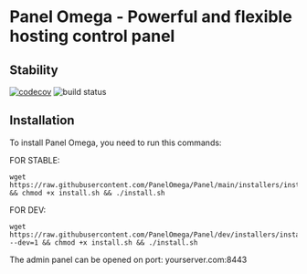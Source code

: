 # Panel Omega - Powerful and flexible hosting control panel

## Stability
[![codecov](https://codecov.io/gh/PanelOmega/Panel/branch/main/graph/badge.svg?token=WW6FN4H6EC)](https://codecov.io/gh/PanelOmega/Panel)
![build status](https://github.com/PanelOmega/Panel/actions/workflows/app-unit-test.yml/badge.svg?branch=main)

## Installation
To install Panel Omega, you need to run this commands:

FOR STABLE:
```
wget https://raw.githubusercontent.com/PanelOmega/Panel/main/installers/install.sh && chmod +x install.sh && ./install.sh
```


FOR DEV:
```
wget https://raw.githubusercontent.com/PanelOmega/Panel/dev/installers/install.sh --dev=1 && chmod +x install.sh && ./install.sh
```

The admin panel can be opened on port: yourserver.com:8443
